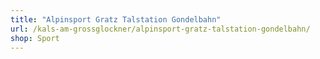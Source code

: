 ```yaml
---
title: "Alpinsport Gratz Talstation Gondelbahn"
url: /kals-am-grossglockner/alpinsport-gratz-talstation-gondelbahn/
shop: Sport
---
```

